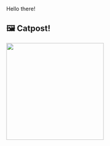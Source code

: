 Hello there!



## 🖼️ Catpost!

<sub>
    <img src="https://cdn2.thecatapi.com/images/d50.gif" height="256">
</sub>

